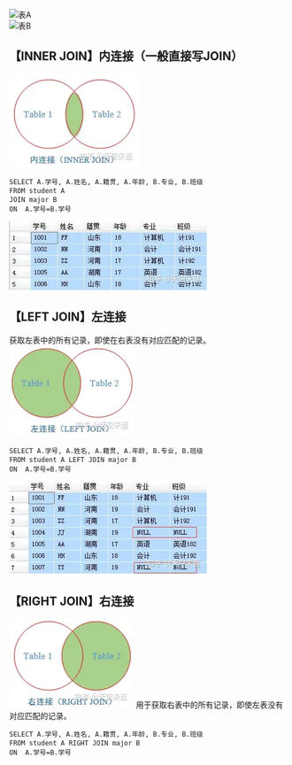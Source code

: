 ![表A](https://github.com/ZhengyuanHan/CS/blob/main/img/%E8%A1%A8A.png)  
![表B](https://github.com/ZhengyuanHan/CS/blob/main/img/%E8%A1%A8B.png)

## 【INNER JOIN】内连接（一般直接写JOIN）
![内连接](https://github.com/ZhengyuanHan/CS/blob/main/img/%E5%86%85%E8%BF%9E%E6%8E%A5.png)
```
SELECT A.学号, A.姓名, A.籍贯, A.年龄, B.专业, B.班级
FROM student A
JOIN major B  
ON  A.学号=B.学号
```
![内连接结果](https://github.com/ZhengyuanHan/CS/blob/main/img/%E5%86%85%E8%BF%9E%E6%8E%A5%E7%BB%93%E6%9E%9C.png)

## 【LEFT JOIN】左连接
获取左表中的所有记录，即使在右表没有对应匹配的记录。  
![左连接](https://github.com/ZhengyuanHan/CS/blob/main/img/%E5%B7%A6%E8%BF%9E%E6%8E%A5.png)
```
SELECT A.学号, A.姓名, A.籍贯, A.年龄, B.专业, B.班级
FROM student A LEFT JOIN major B  
ON  A.学号=B.学号
```
![左连接结果](https://github.com/ZhengyuanHan/CS/blob/main/img/%E5%B7%A6%E8%BF%9E%E6%8E%A5%E7%BB%93%E6%9E%9C.png)

## 【RIGHT JOIN】右连接
![右连接](https://github.com/ZhengyuanHan/CS/blob/main/img/%E5%8F%B3%E8%BF%9E%E6%8E%A5.png)
用于获取右表中的所有记录，即使左表没有对应匹配的记录。  
```
SELECT A.学号, A.姓名, A.籍贯, A.年龄, B.专业, B.班级
FROM student A RIGHT JOIN major B  
ON  A.学号=B.学号
```
